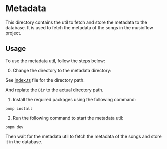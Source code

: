 # Metadata

This directory contains the util to fetch and store the metadata to the database. It is used to fetch the metadata of the songs in the musicflow project.

## Usage

To use the metadata util, follow the steps below:

0. Change the directory to the metadata directory:

See [index.ts](index.ts) file for the directory path.

And replate the `Dir` to the actual directory path.

1. Install the required packages using the following command:

```
pnmp install
```

2. Run the following command to start the metadata util:

```
pnpm dev
```

Then wait for the metadata util to fetch the metadata of the songs and store it in the database.
